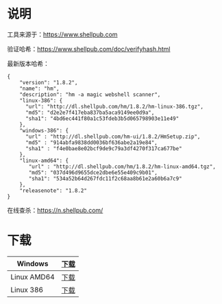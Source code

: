 # 说明

工具来源于：https://www.shellpub.com

验证哈希：https://www.shellpub.com/doc/verifyhash.html

最新版本哈希：

```
{
    "version": "1.8.2",
    "name": "hm",
    "description": "hm -a magic webshell scanner",
    "linux-386": {
      "url": "http://dl.shellpub.com/hm/1.8.2/hm-linux-386.tgz",
      "md5": "d2e2e7f417eba837ba5aca9149ee0d9a",
      "sha1": "4bd6ec441f80a1c53fdeb3b5d065798903e11e49"
    },
    "windows-386": {
      "url" : "http://dl.shellpub.com/hm-ui/1.8.2/HmSetup.zip",
      "md5" : "914abfa9838dd0036bf636abe2a19e84",
      "sha1" : "f4e0bae8e02bcf9de9c79a3df4270f317ca677be"
    },
    "linux-amd64": {
       "url" : "http://dl.shellpub.com/hm/1.8.2/hm-linux-amd64.tgz",
       "md5": "037d496d9655dce2dbe6e55e409c9b01",
       "sha1": "534a52b64d267fdc11f2c68aa8b61e2a60b6a7c9"
    },
    "releasenote": "1.8.2"
}
```

在线查杀：https://n.shellpub.com/

# 下载

| Windows     | [下载](https://github.com/TTL-Team/TTL-Tools/raw/main/Web/Scan_Tools/SHELLPUB/HmSetup.zip) |
| ----------- | ------------------------------------------------------------ |
| Linux AMD64 | [下载](https://github.com/TTL-Team/TTL-Tools/raw/main/Web/Scan_Tools/SHELLPUB/hm-linux-amd64.tgz) |
| Linux 386   | [下载](https://github.com/TTL-Team/TTL-Tools/raw/main/Web/Scan_Tools/SHELLPUB/hm-linux-386.tgz) |

